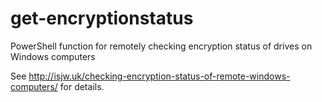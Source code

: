 # get-encryptionstatus
PowerShell function for remotely checking encryption status of drives on Windows computers

See http://isjw.uk/checking-encryption-status-of-remote-windows-computers/ for details.
